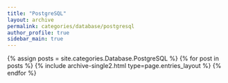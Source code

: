 ```yaml
---
title: "PostgreSQL"
layout: archive
permalink: categories/database/postgresql
author_profile: true
sidebar_main: true
---
```



{% assign posts = site.categories.Database.PostgreSQL %}
{% for post in posts %} {% include archive-single2.html type=page.entries_layout %} {% endfor %}
